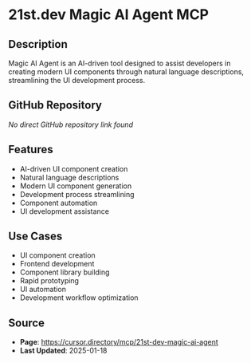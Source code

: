 # 21st.dev Magic AI Agent MCP

## Description
Magic AI Agent is an AI-driven tool designed to assist developers in creating modern UI components through natural language descriptions, streamlining the UI development process.

## GitHub Repository
*No direct GitHub repository link found*

## Features
- AI-driven UI component creation
- Natural language descriptions
- Modern UI component generation
- Development process streamlining
- Component automation
- UI development assistance

## Use Cases
- UI component creation
- Frontend development
- Component library building
- Rapid prototyping
- UI automation
- Development workflow optimization

## Source
- **Page**: https://cursor.directory/mcp/21st-dev-magic-ai-agent
- **Last Updated**: 2025-01-18
